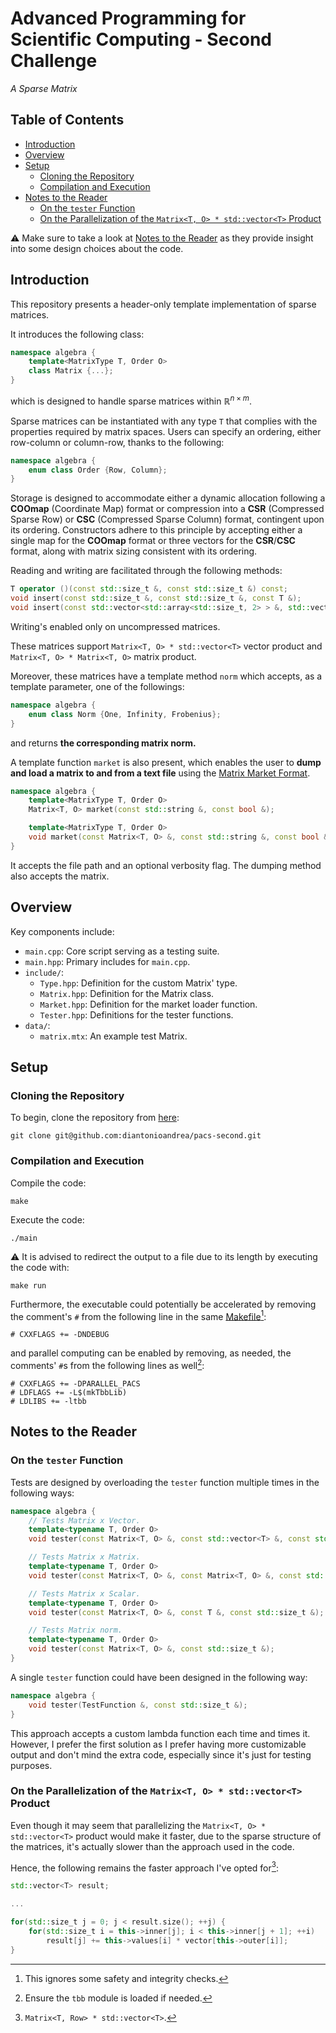 # Advanced Programming for Scientific Computing - Second Challenge

_A Sparse Matrix_

## Table of Contents

- [Introduction](#introduction)
- [Overview](#overview)
- [Setup](#setup)
    - [Cloning the Repository](#cloning-the-repository)
    - [Compilation and Execution](#compilation-and-execution)
- [Notes to the Reader](#notes-to-the-reader)
    - [On the `tester` Function](#on-the-tester-function)
    - [On the Parallelization of the `Matrix<T, O> * std::vector<T>` Product](#on-the-parallelization-of-the-matrixt-o--stdvectort-product)

:warning: Make sure to take a look at [Notes to the Reader](#notes-to-the-reader) as they provide insight into some design choices about the code.

## Introduction

This repository presents a header-only template implementation of sparse matrices.

It introduces the following class:

``` cpp
namespace algebra {
    template<MatrixType T, Order O>
    class Matrix {...};
}
```

which is designed to handle sparse matrices within $\mathbb{R}^{n \times m}$.

Sparse matrices can be instantiated with any type `T` that complies with the properties required by matrix spaces. Users can specify an ordering, either row-column or column-row, thanks to the following:

``` cpp
namespace algebra {
    enum class Order {Row, Column};
}
```

Storage is designed to accommodate either a dynamic allocation following a **COOmap** (Coordinate Map) format or compression into a **CSR** (Compressed Sparse Row) or **CSC** (Compressed Sparse Column) format, contingent upon its ordering. Constructors adhere to this principle by accepting either a single map for the **COOmap** format or three vectors for the **CSR**/**CSC** format, along with matrix sizing consistent with its ordering.

Reading and writing are facilitated through the following methods:

``` cpp
T operator ()(const std::size_t &, const std::size_t &) const;
void insert(const std::size_t &, const std::size_t &, const T &);
void insert(const std::vector<std::array<std::size_t, 2> > &, std::vector<T> &);
```

Writing's enabled only on uncompressed matrices.

These matrices support `Matrix<T, O> * std::vector<T>` vector product and `Matrix<T, O> * Matrix<T, O>` matrix product.

Moreover, these matrices have a template method `norm` which accepts, as a template parameter, one of the followings:

``` cpp
namespace algebra {
    enum class Norm {One, Infinity, Frobenius};
}
```

and returns **the corresponding matrix norm.**

A template function `market` is also present, which enables the user to **dump and load a matrix to and from a text file** using the [Matrix Market Format](https://math.nist.gov/MatrixMarket/).

``` cpp
namespace algebra {
    template<MatrixType T, Order O>
    Matrix<T, O> market(const std::string &, const bool &);

    template<MatrixType T, Order O>
    void market(const Matrix<T, O> &, const std::string &, const bool &);
}
```

It accepts the file path and an optional verbosity flag. The dumping method also accepts the matrix.

## Overview

Key components include:

- `main.cpp`: Core script serving as a testing suite.
- `main.hpp`: Primary includes for `main.cpp`.
- `include/`:
    - `Type.hpp`: Definition for the custom Matrix' type.
    - `Matrix.hpp`: Definition for the Matrix class.
    - `Market.hpp`: Definition for the market loader function.
    - `Tester.hpp`: Definitions for the tester functions.
- `data/`:
    - `matrix.mtx`: An example test Matrix.

## Setup

### Cloning the Repository

To begin, clone the repository from [here](https://github.com/diantonioandrea/pacs-second):

    git clone git@github.com:diantonioandrea/pacs-second.git

### Compilation and Execution

Compile the code:

    make

Execute the code:

    ./main

:warning: It is advised to redirect the output to a file due to its length by executing the code with:

    make run

Furthermore, the executable could potentially be accelerated by removing the comment's `#` from the following line in the same [Makefile](./Makefile)[^1]:

[^1]: This ignores some safety and integrity checks.

``` make
# CXXFLAGS += -DNDEBUG
```

and parallel computing can be enabled by removing, as needed, the comments' `#`s from the following lines as well[^2]:

``` make
# CXXFLAGS += -DPARALLEL_PACS
# LDFLAGS += -L$(mkTbbLib)
# LDLIBS += -ltbb
```

[^2]: Ensure the `tbb` module is loaded if needed.

## Notes to the Reader

### On the `tester` Function

Tests are designed by overloading the `tester` function multiple times in the following ways:

``` cpp
namespace algebra {
    // Tests Matrix x Vector.
    template<typename T, Order O>
    void tester(const Matrix<T, O> &, const std::vector<T> &, const std::size_t &);

    // Tests Matrix x Matrix.
    template<typename T, Order O>
    void tester(const Matrix<T, O> &, const Matrix<T, O> &, const std::size_t &);

    // Tests Matrix x Scalar.
    template<typename T, Order O>
    void tester(const Matrix<T, O> &, const T &, const std::size_t &);

    // Tests Matrix norm.
    template<typename T, Order O>
    void tester(const Matrix<T, O> &, const std::size_t &);
}
```

A single `tester` function could have been designed in the following way:

``` cpp
namespace algebra {
    void tester(TestFunction &, const std::size_t &);
}
```

This approach accepts a custom lambda function each time and times it. However, I prefer the first solution as I prefer having more customizable output and don't mind the extra code, especially since it's just for testing purposes.

### On the Parallelization of the `Matrix<T, O> * std::vector<T>` Product

Even though it may seem that parallelizing the `Matrix<T, O> * std::vector<T>` product would make it faster, due to the sparse structure of the matrices, it's actually slower than the approach used in the code.

Hence, the following remains the faster approach I've opted for[^3]:

[^3]: `Matrix<T, Row> * std::vector<T>`.

``` cpp
std::vector<T> result;

...

for(std::size_t j = 0; j < result.size(); ++j) {
    for(std::size_t i = this->inner[j]; i < this->inner[j + 1]; ++i)
        result[j] += this->values[i] * vector[this->outer[i]];
}
```